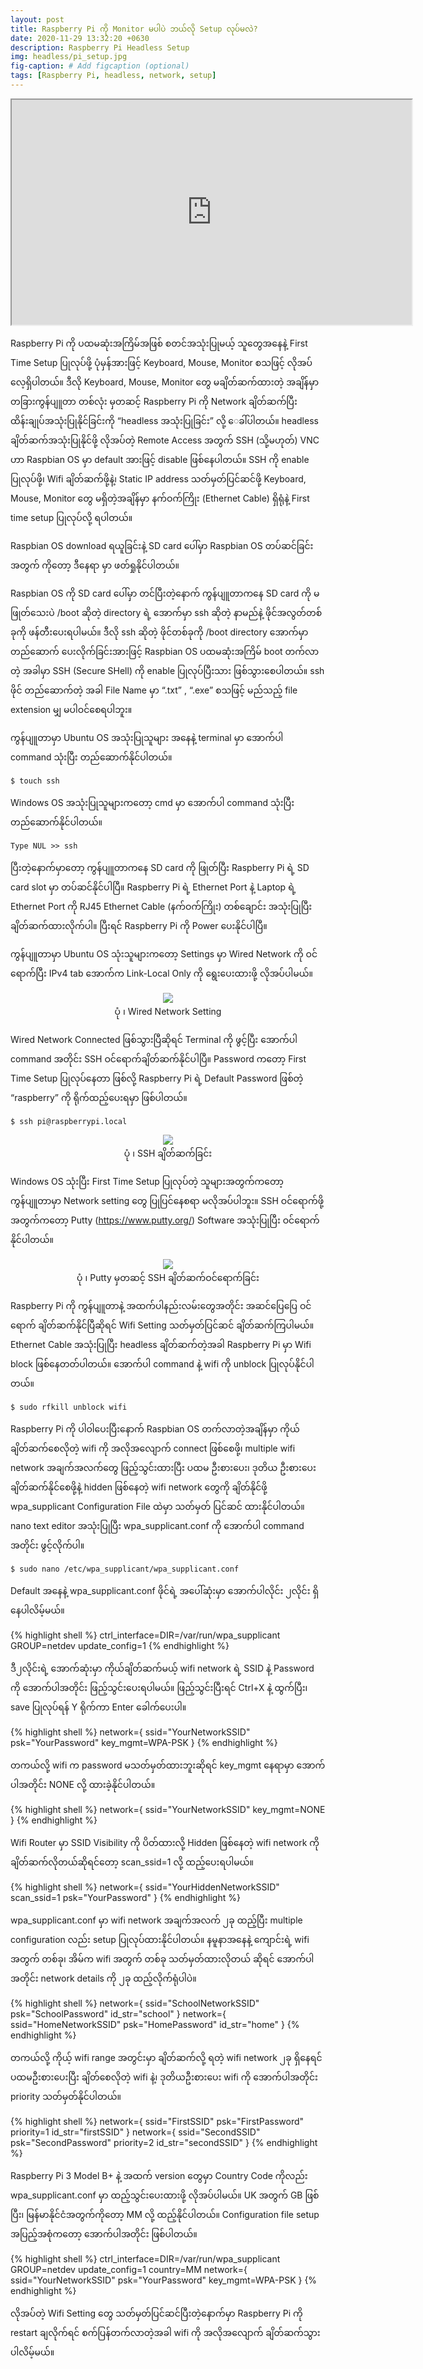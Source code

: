 ```yaml
---
layout: post
title: Raspberry Pi ကို Monitor မပါပဲ ဘယ်လို Setup လုပ်မလဲ?
date: 2020-11-29 13:32:20 +0630
description: Raspberry Pi Headless Setup
img: headless/pi_setup.jpg
fig-caption: # Add figcaption (optional)
tags: [Raspberry Pi, headless, network, setup]
---
```

<div class="responsive-embed flex-video">
<iframe width="640" height="360" src="https://www.youtube.com/embed/WKqquA9yrGQ" title="YouTube video player" gesture="media" allow="encrypted-media" allowfullscreen></iframe>
</div>

Raspberry Pi ကို ပထမဆုံးအကြိမ်အဖြစ် စတင်အသုံးပြုမယ့် သူတွေအနေနဲ့ First Time Setup ပြုလုပ်ဖို့ ပုံမှန်အားဖြင့် Keyboard, Mouse, Monitor စသဖြင့် လိုအပ်လေ့ရှိပါတယ်။ ဒီလို Keyboard, Mouse, Monitor တွေ မချိတ်ဆက်ထားတဲ့ အချိန်မှာ တခြားကွန်ပျူတာ တစ်လုံး မှတဆင့် Raspberry Pi ကို Network ချိတ်ဆက်ပြီး ထိန်းချုပ်အသုံးပြုနိုင်ခြင်းကို “headless အသုံးပြုခြင်း” လို့ ေခါ်ပါတယ်။ headless ချိတ်ဆက်အသုံးပြုနိုင်ဖို့ လိုအပ်တဲ့ Remote Access အတွက် SSH (သို့မဟုတ်) VNC ဟာ Raspbian OS မှာ default အားဖြင့် disable ဖြစ်နေပါတယ်။ SSH ကို enable ပြုလုပ်ဖို့၊ Wifi ချိတ်ဆက်ဖို့နဲ့၊ Static IP address သတ်မှတ်ပြင်ဆင်ဖို့ Keyboard, Mouse, Monitor တွေ မရှိတဲ့အချိန်မှာ နက်ဝက်ကြိုး (Ethernet Cable) ရှိရုံနဲ့ First time setup ပြုလုပ်လို့ ရပါတယ်။

Raspbian OS download ရယူခြင်းနဲ့ SD card ပေါ်မှာ Raspbian OS တပ်ဆင်ခြင်း အတွက် ကိုတော့ <a style="text-decoration:none" href="https://kogyikaunghtet.com/sha-check/">ဒီနေရာ</a> မှာ ဖတ်ရှုနိုင်ပါတယ်။

Raspbian OS ကို SD card ပေါ်မှာ တင်ပြီးတဲ့နောက် ကွန်ပျူတာကနေ SD card ကို မဖြုတ်သေးပဲ /boot ဆိုတဲ့ directory ရဲ့ အောက်မှာ ssh ဆိုတဲ့ နာမည်နဲ့ ဖိုင်အလွတ်တစ်ခုကို ဖန်တီးပေးရပါမယ်။ ဒီလို ssh ဆိုတဲ့ ဖိုင်တစ်ခုကို /boot directory အောက်မှာ တည်ဆောက် ပေးလိုက်ခြင်းအားဖြင့် Raspbian OS ပထမဆုံးအကြိမ် boot တက်လာတဲ့ အခါမှာ SSH (Secure SHell) ကို enable ပြုလုပ်ပြီးသား ဖြစ်သွားစေပါတယ်။ ssh ဖိုင် တည်ဆောက်တဲ့ အခါ File Name မှာ “.txt” , “.exe” စသဖြင့် မည်သည့် file extension မျှ မပါဝင်စေရပါဘူး။

ကွန်ပျူတာမှာ Ubuntu OS အသုံးပြုသူများ အနေနဲ့ terminal မှာ အောက်ပါ command သုံးပြီး တည်ဆောက်နိုင်ပါတယ်။

`$ touch ssh`

Windows OS အသုံးပြုသူများကတော့ cmd မှာ အောက်ပါ command သုံးပြီး တည်ဆောက်နိုင်ပါတယ်။

`Type NUL >> ssh`

ပြီးတဲ့နောက်မှာတော့ ကွန်ပျူတာကနေ SD card ကို ဖြုတ်ပြီး Raspberry Pi ရဲ့ SD card slot မှာ တပ်ဆင်နိုင်ပါပြီ။ Raspberry Pi ရဲ့ Ethernet Port နဲ့ Laptop ရဲ့ Ethernet Port ကို RJ45 Ethernet Cable (နက်ဝက်ကြိုး) တစ်ချောင်း အသုံးပြုပြီး ချိတ်ဆက်ထားလိုက်ပါ။ ပြီးရင် Raspberry Pi ကို Power ပေးနိုင်ပါပြီ။

ကွန်ပျူတာမှာ Ubuntu OS သုံးသူများကတော့ Settings မှာ Wired Network ကို ဝင်ရောက်ပြီး IPv4 tab အောက်က Link-Local Only ကို ရွေးပေးထားဖို့ လိုအပ်ပါမယ်။

<p align="center">
<img src="/assets/img/headless/wired.png">
<br>
<a>ပုံ ၊ Wired Network Setting</a>
</p>

Wired Network Connected ဖြစ်သွားပြီဆိုရင် Terminal ကို ဖွင့်ပြီး အောက်ပါ command အတိုင်း SSH ဝင်ရောက်ချိတ်ဆက်နိုင်ပါပြီ။ Password ကတော့ First Time Setup ပြုလုပ်နေတာ ဖြစ်လို့ Raspberry Pi ရဲ့ Default Password ဖြစ်တဲ့ “raspberry” ကို ရိုက်ထည့်ပေးရမှာ ဖြစ်ပါတယ်။

`$ ssh pi@raspberrypi.local`

<p align="center">
<img src="/assets/img/headless/pilocal.png">
<br>
<a>ပုံ ၊ SSH ချိတ်ဆက်ခြင်း</a>
</p>

Windows OS သုံးပြီး First Time Setup ပြုလုပ်တဲ့ သူများအတွက်ကတော့ ကွန်ပျူတာမှာ Network setting တွေ ပြုပြင်နေစရာ မလိုအပ်ပါဘူး။ SSH ဝင်ရောက်ဖို့အတွက်ကတော့ Putty (https://www.putty.org/) Software အသုံးပြုပြီး ဝင်ရောက်နိုင်ပါတယ်။

<p align="center">
<img src="/assets/img/headless/putty.png">
<br>
<a>ပုံ ၊ Putty မှတဆင့် SSH ချိတ်ဆက်ဝင်ရောက်ခြင်း</a>
</p>

Raspberry Pi ကို ကွန်ပျူတာနဲ့ အထက်ပါနည်းလမ်းတွေအတိုင်း အဆင်ပြေပြေ ဝင်ရောက် ချိတ်ဆက်နိုင်ပြီဆိုရင် Wifi Setting သတ်မှတ်ပြင်ဆင် ချိတ်ဆက်ကြပါမယ်။ Ethernet Cable အသုံးပြုပြီး headless ချိတ်ဆက်တဲ့အခါ Raspberry Pi မှာ Wifi block ဖြစ်နေတတ်ပါတယ်။ အောက်ပါ command နဲ့ wifi ကို unblock ပြုလုပ်နိုင်ပါတယ်။

`$ sudo rfkill unblock wifi`

Raspberry Pi ကို ပါဝါပေးပြီးနောက် Raspbian OS တက်လာတဲ့အချိန်မှာ ကိုယ် ချိတ်ဆက်စေလိုတဲ့ wifi ကို အလိုအလျောက် connect ဖြစ်စေဖို့၊ multiple wifi network အချက်အလက်တွေ ဖြည့်သွင်းထားပြီး ပထမ ဦးစားပေး၊ ဒုတိယ ဦးစားပေး ချိတ်ဆက်နိုင်စေဖို့နဲ့ hidden ဖြစ်နေတဲ့ wifi network တွေကို ချိတ်နိုင်ဖို့ wpa_supplicant Configuration File ထဲမှာ သတ်မှတ် ပြင်ဆင် ထားနိုင်ပါတယ်။ nano text editor အသုံးပြုပြီး wpa_supplicant.conf ကို အောက်ပါ command အတိုင်း ဖွင့်လိုက်ပါ။

~~~~~~~~
$ sudo nano /etc/wpa_supplicant/wpa_supplicant.conf
~~~~~~~~

Default အနေနဲ့ wpa_supplicant.conf ဖိုင်ရဲ့ အပေါ်ဆုံးမှာ အောက်ပါလိုင်း ၂လိုင်း ရှိနေပါလိမ့်မယ်။

{% highlight shell %}
ctrl_interface=DIR=/var/run/wpa_supplicant GROUP=netdev
update_config=1
{% endhighlight %}

ဒီ၂လိုင်းရဲ့ အောက်ဆုံးမှာ ကိုယ်ချိတ်ဆက်မယ့် wifi network ရဲ့ SSID နဲ့ Password ကို အောက်ပါအတိုင်း ဖြည့်သွင်းပေးရပါမယ်။ ဖြည့်သွင်းပြီးရင် Ctrl+X နဲ့ ထွက်ပြီး၊ save ပြုလုပ်ရန် Y ရိုက်ကာ Enter ခေါက်ပေးပါ။

{% highlight shell %}
network={
    ssid="YourNetworkSSID"
    psk="YourPassword"
    key_mgmt=WPA-PSK
}
{% endhighlight %}

တကယ်လို့ wifi က password မသတ်မှတ်ထားဘူးဆိုရင် key_mgmt နေရာမှာ အောက်ပါအတိုင်း NONE လို့ ထားခဲ့နိုင်ပါတယ်။

{% highlight shell %}
network={
    ssid="YourNetworkSSID"
    key_mgmt=NONE
}
{% endhighlight %}

Wifi Router မှာ SSID Visibility ကို ပိတ်ထားလို့ Hidden ဖြစ်နေတဲ့ wifi network ကို ချိတ်ဆက်လိုတယ်ဆိုရင်တော့ scan_ssid=1 လို့ ထည့်ပေးရပါမယ်။

{% highlight shell %}
network={
    ssid="YourHiddenNetworkSSID"
    scan_ssid=1
    psk="YourPassword"
}
{% endhighlight %}

wpa_supplicant.conf မှာ wifi network အချက်အလက် ၂ခု ထည့်ပြီး multiple configuration လည်း setup ပြုလုပ်ထားနိုင်ပါတယ်။ နမူနာအနေနဲ့ ကျောင်းရဲ့ wifi အတွက် တစ်ခု၊ အိမ်က wifi အတွက် တစ်ခု သတ်မှတ်ထားလိုတယ် ဆိုရင် အောက်ပါအတိုင်း network details ကို ၂ခု ထည့်လိုက်ရုံပါပဲ။

{% highlight shell %}
network={
    ssid="SchoolNetworkSSID"
    psk="SchoolPassword"
    id_str="school"
}
network={
    ssid="HomeNetworkSSID"
    psk="HomePassword"
    id_str="home"
}
{% endhighlight %}

တကယ်လို့ ကိုယ့် wifi range အတွင်းမှာ ချိတ်ဆက်လို့ ရတဲ့ wifi network ၂ခု ရှိနေရင် ပထမဦးစားပေးပြီး ချိတ်စေလိုတဲ့ wifi နဲ့၊ ဒုတိယဦးစားပေး wifi ကို အောက်ပါအတိုင်း priority သတ်မှတ်နိုင်ပါတယ်။

{% highlight shell %}
network={
    ssid="FirstSSID"
    psk="FirstPassword"
    priority=1
    id_str="firstSSID"
}
network={
    ssid="SecondSSID"
    psk="SecondPassword"
    priority=2
    id_str="secondSSID"
}
{% endhighlight %}

Raspberry Pi 3 Model B+ နဲ့ အထက် version တွေမှာ Country Code ကိုလည်း wpa_supplicant.conf မှာ ထည့်သွင်းပေးထားဖို့ လိုအပ်ပါမယ်။ UK အတွက် GB ဖြစ်ပြီး၊ မြန်မာနိုင်ငံအတွက်ကိုတော့ MM လို့ ထည့်နိုင်ပါတယ်။ Configuration file setup အပြည့်အစုံကတော့ အောက်ပါအတိုင်း ဖြစ်ပါတယ်။

{% highlight shell %}
ctrl_interface=DIR=/var/run/wpa_supplicant GROUP=netdev
update_config=1
country=MM
network={
    ssid="YourNetworkSSID"
    psk="YourPassword"
    key_mgmt=WPA-PSK
}
{% endhighlight %}

လိုအပ်တဲ့ Wifi Setting တွေ သတ်မှတ်ပြင်ဆင်ပြီးတဲ့နောက်မှာ Raspberry Pi ကို restart ချလိုက်ရင် စက်ပြန်တက်လာတဲ့အခါ wifi ကို အလိုအလျောက် ချိတ်ဆက်သွားပါလိမ့်မယ်။


